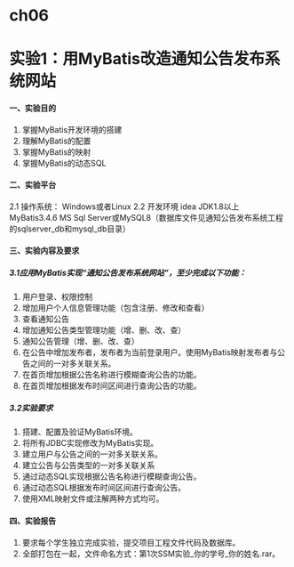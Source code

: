 # ch06
# 实验1：用MyBatis改造通知公告发布系统网站

#### 一、实验目的
1.	掌握MyBatis开发环境的搭建
2.	理解MyBatis的配置
3.	掌握MyBatis的映射
4.	掌握MyBatis的动态SQL
#### 二、实验平台
2.1 操作系统：
Windows或者Linux
2.2 开发环境
idea
JDK1.8以上
MyBatis3.4.6
MS Sql Server或MySQL8（数据库文件见通知公告发布系统工程的sqlserver_db和mysql_db目录）
#### 三、实验内容及要求
##### 3.1应用MyBatis实现“通知公告发布系统网站”，至少完成以下功能： 
1)	用户登录、权限控制
2)	增加用户个人信息管理功能（包含注册、修改和查看）
3)	查看通知公告 
4)	增加通知公告类型管理功能（增、删、改、查） 
5)	通知公告管理（增、删、改、查）
6)	在公告中增加发布者，发布者为当前登录用户。使用MyBatis映射发布者与公告之间的一对多关联关系。
7)	在首页增加根据公告名称进行模糊查询公告的功能。
8)	在首页增加根据发布时间区间进行查询公告的功能。
##### 3.2实验要求
1)	搭建、配置及验证MyBatis环境。
2)	将所有JDBC实现修改为MyBatis实现。
3)	建立用户与公告之间的一对多关联关系。
4)	建立公告与公告类型的一对多关联关系
5)	通过动态SQL实现根据公告名称进行模糊查询公告。
6)	通过动态SQL根据发布时间区间进行查询公告。
7)	使用XML映射文件或注解两种方式均可。
#### 四、实验报告
1)	要求每个学生独立完成实验，提交项目工程文件代码及数据库。
2)	全部打包在一起，文件命名方式：第1次SSM实验_你的学号_你的姓名.rar。
